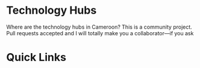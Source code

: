 # Technology Hubs
Where are the technology hubs in Cameroon? This is a community project. Pull requests accepted and I will totally make you a collaborator—if you ask 

# Quick Links
